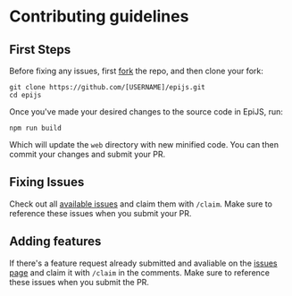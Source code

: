 # Contributing guidelines

## First Steps

Before fixing any issues, first [fork](https://github.com/epispot/EpiJS/fork) the repo, and then clone your fork:
```SH
git clone https://github.com/[USERNAME]/epijs.git
cd epijs
```

Once you've made your desired changes to the source code in EpiJS, run:
```SH
npm run build
```
Which will update the `web` directory with new minified code. You can then commit your changes and submit your PR.

## Fixing Issues

Check out all [available issues](https://github.com/epispot/EpiJS/issues?q=is%3Aissue+is%3Aopen+label%3A%22Status%3A+Available%22) and claim them with `/claim`. Make sure to reference these issues when you submit your PR.

## Adding features

If there's a feature request already submitted and avaliable on the [issues page](https://github.com/epispot/EpiJS/issues?q=is%3Aissue+is%3Aopen+label%3Aenhancement+label%3A%22status%3A+available%22) and claim it with `/claim` in the comments. Make sure to reference these issues when you submit the PR.
